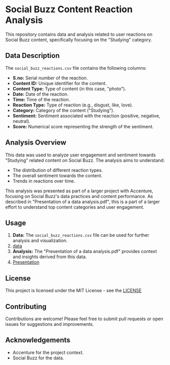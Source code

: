 
# Social Buzz Content Reaction Analysis

This repository contains data and analysis related to user reactions on Social Buzz content, specifically focusing on the "Studying" category.

## Data Description

The `social_buzz_reactions.csv`  file contains the following columns:

* **S.no:** Serial number of the reaction.
* **Content ID:** Unique identifier for the content.
* **Content Type:** Type of content (in this case, "photo").
* **Date:** Date of the reaction.
* **Time:** Time of the reaction.
* **Reaction Type:** Type of reaction (e.g., disgust, like, love).
* **Category:** Category of the content ("Studying").
* **Sentiment:** Sentiment associated with the reaction (positive, negative, neutral).
* **Score:** Numerical score representing the strength of the sentiment.

## Analysis Overview

This data was used to analyze user engagement and sentiment towards "Studying" related content on Social Buzz. The analysis aims to understand:

* The distribution of different reaction types.
* The overall sentiment towards the content.
* Trends in reactions over time.

This analysis was presented as part of a larger project with Accenture, focusing on Social Buzz's data practices and content performance. As described in "Presentation of a data analysis.pdf", this is a part of a larger effort to understand top content categories and user engagement.

## Usage

1.  **Data:** The `social_buzz_reactions.csv` file can be used for further analysis and visualization.
2.  [ data](https://github.com/edigasreelekha/Reactions-Analysis/blob/main/Book2.csv)
3.  **Analysis:** The "Presentation of a data analysis.pdf" provides context and insights derived from this data.
4.  [Presentation](https://github.com/edigasreelekha/Reactions-Analysis/blob/main/Presentation%20of%20a%20data%20analysis%20(1).pdf)

## License

This project is licensed under the MIT License - see the [LICENSE](https://github.com/edigasreelekha/License/blob/main/README.md)

## Contributing

Contributions are welcome! Please feel free to submit pull requests or open issues for suggestions and improvements.

## Acknowledgements

* Accenture for the project context.
* Social Buzz for the data.
